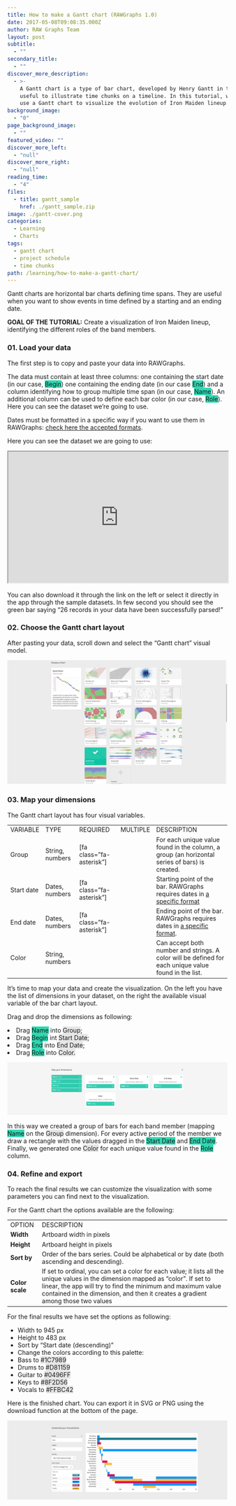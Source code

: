 ```yaml
---
title: How to make a Gantt chart (RAWGraphs 1.0)
date: 2017-05-08T09:08:35.000Z
author: RAW Graphs Team
layout: post
subtitle:
  - ""
secondary_title:
  - ""
discover_more_description:
  - >-
    A Gantt chart is a type of bar chart, developed by Henry Gantt in the 1910s,
    useful to illustrate time chunks on a timeline. In this tutorial, we will
    use a Gantt chart to visualize the evolution of Iron Maiden lineup.
background_image:
  - "0"
page_background_image:
  - ""
featured_video: ""
discover_more_left:
  - "null"
discover_more_right:
  - "null"
reading_time:
  - "4"
files:
  - title: gantt_sample
    href: ./gantt_sample.zip
image: ./gantt-cover.png
categories:
  - Learning
  - Charts
tags:
  - gantt chart
  - project schedule
  - time chunks
path: /learning/how-to-make-a-gantt-chart/
---
```


Gantt charts are horizontal bar charts defining time spans. They are useful when you want to show events in time defined by a starting and an ending date.

**GOAL OF THE TUTORIAL:** Create a visualization of Iron Maiden lineup, identifying the different roles of the band members.

### 01. Load your data

<span style="font-weight: 400;">The first step is to copy and paste your data into RAWGraphs.</span>

<span style="font-weight: 400;">The data must contain at least three columns: one containing the start date (in our case, <span class="data-dimension" style="background-color: #2dd8b1;">Begin</span>) one containing the ending date (in our case <span class="data-dimension" style="background-color: #2dd8b1;">End</span>) and a column identifying how to group multiple time span (in our case, <span class="data-dimension" style="background-color: #2dd8b1;">Name</span>). An additional column can be used to define each bar color (in our case, <span class="data-dimension" style="background-color: #2dd8b1;">Role</span>). Here you can see the dataset we’re going to use.</span>

<span style="font-weight: 400;">Dates must be formatted in a specific way if you want to use them in RAWGraphs: <a href="https://github.com/densitydesign/raw/wiki/Date-formats">check here the accepted formats</a>.</span>

Here you can see the dataset we are going to use:

<iframe src="https://docs.google.com/spreadsheets/d/1xaupcv1d8IIcndeFJL_781zSa_LvCeEJNKUpw3g7x8I/pubhtml?widget=true&amp;headers=false" width="100%" height="300"></iframe>

<span style="font-weight: 400;">You can also download it through the link on the left or select it directly in the app through the sample datasets. In few second you should see the green bar saying “26 records in your data have been successfully parsed!”</span>

### 02. Choose the Gantt chart layout

<span style="font-weight: 400;">After pasting your data, scroll down and select the “Gantt chart” visual model.</span>

![](./gantt-selection.png)

### 03. Map your dimensions

<span style="font-weight: 400;">The Gantt chart layout has four visual variables.</span>

|            |                 |                          |          |                                                                                                                                    |
| ---------- | --------------- | ------------------------ | -------- | ---------------------------------------------------------------------------------------------------------------------------------- |
| VARIABLE   | TYPE            | REQUIRED                 | MULTIPLE | DESCRIPTION                                                                                                                        |
| Group      | String, numbers | [fa class=”fa-asterisk”] |          | For each unique value found in the column, a group (an horizontal series of bars) is created.                                      |
| Start date | Dates, numbers  | [fa class=”fa-asterisk”] |          | Starting point of the bar. RAWGraphs requires dates in [a specific format](https://github.com/densitydesign/raw/wiki/Date-formats) |
| End date   | Dates, numbers  | [fa class=”fa-asterisk”] |          | Ending point of the bar. RAWGraphs requires dates in [a specific format](https://github.com/densitydesign/raw/wiki/Date-formats).  |
| Color      | String, numbers |                          |          | Can accept both number and strings. A color will be defined for each unique value found in the list.                               |

<span style="font-weight: 400;">It’s time to map your data and create the visualization. On the left you have the list of dimensions in your dataset, on the right the available visual variable of the bar chart layout. </span>

<span style="font-weight: 400;">Drag and drop the dimensions as following:</span>

<li style="font-weight: 400;">
  <span style="font-weight: 400;">Drag <span class="data-dimension" style="background-color: #2dd8b1;">Name</span> into <span class="layout-dimension" style="background-color: #e6e6e6;">Group</span>;</span>
</li>
<li style="font-weight: 400;">
  <span style="font-weight: 400;">Drag <span class="data-dimension" style="background-color: #2dd8b1;">Begin</span> int <span class="layout-dimension" style="background-color: #e6e6e6;">Start Date</span>;</span>
</li>
<li style="font-weight: 400;">
  <span style="font-weight: 400;">Drag <span class="data-dimension" style="background-color: #2dd8b1;">End</span> into <span class="layout-dimension" style="background-color: #e6e6e6;">End Date</span>;</span>
</li>
<li style="font-weight: 400;">
  <span style="font-weight: 400;">Drag <span class="data-dimension" style="background-color: #2dd8b1;">Role</span> into <span class="layout-dimension" style="background-color: #e6e6e6;">Color.</span></span>
</li>

![](./gantt-mapping.png)

<span style="font-weight: 400;">In this way we created a group of bars for each band member (mapping <span class="data-dimension" style="background-color: #2dd8b1;">Name</span> on the <span class="layout-dimension" style="background-color: #e6e6e6;">Group</span> dimension). For every active period of the member we draw a rectangle with the values dragged in the <span class="data-dimension" style="background-color: #2dd8b1;">Start Date</span> and <span class="data-dimension" style="background-color: #2dd8b1;">End Date</span>. Finally, we generated one <span class="data-dimension layout-dimension" style="background-color: #e6e6e6;">Color</span> for each unique value found in the <span class="data-dimension" style="background-color: #2dd8b1;">Role</span> column.</span>

### 04. Refine and export

<span style="font-weight: 400;">To reach the final results we can customize the visualization with some parameters you can find next to the visualization. </span>

<span style="font-weight: 400;">For the Gantt chart the options available are the following:</span>

<table>
<tbody>
<tr>
<td><span style="font-weight: 400;">OPTION</span></td>
<td><span style="font-weight: 400;">DESCRIPTION</span></td>
</tr>
<tr>
<td><strong>Width</strong></td>
<td><span style="font-weight: 400;">Artboard width in pixels</span></td>
</tr>
<tr>
<td><strong>Height</strong></td>
<td><span style="font-weight: 400;">Artboard height in pixels</span></td>
</tr>
<tr>
<td><strong>Sort by</strong></td>
<td><span style="font-weight: 400;">Order of the bars series. Could be alphabetical or by date (both ascending and descending).</span></td>
</tr>
<tr>
<td><strong>Color scale</strong></td>
<td><span style="font-weight: 400;"><span style="font-weight: 400;">If set to ordinal, you can set a color for each value; it l</span></span><span style="font-weight: 400;">ists all the unique values in the dimension mapped as “color”. If set to linear, the app will try to find the minimum and maximum value contained in the dimension, and then it creates&nbsp;a gradient among those two values</span></td>
</tr>
</tbody>
</table>

<span style="font-weight: 400;">For the final results we have set the options as following:</span>

- Width to 945 px
- Height to 483 px
- Sort by &#8220;Start date (descending)&#8221;
- Change the colors according to this palette:
- Bass to <span class="layout-dimension" style="background-color: #e6e6e6;">#1C7989</span>
- Drums to <span class="layout-dimension" style="background-color: #e6e6e6;">#D81159</span>
- Guitar to <span class="layout-dimension" style="background-color: #e6e6e6;">#0496FF</span>
- Keys to <span class="layout-dimension" style="background-color: #e6e6e6;">#8F2D56</span>
- Vocals to <span class="layout-dimension" style="background-color: #e6e6e6;">#FFBC42</span>

Here is the finished chart. You can export it in SVG or PNG using the download function at the bottom of the page.

![](./gantt-options.png)

